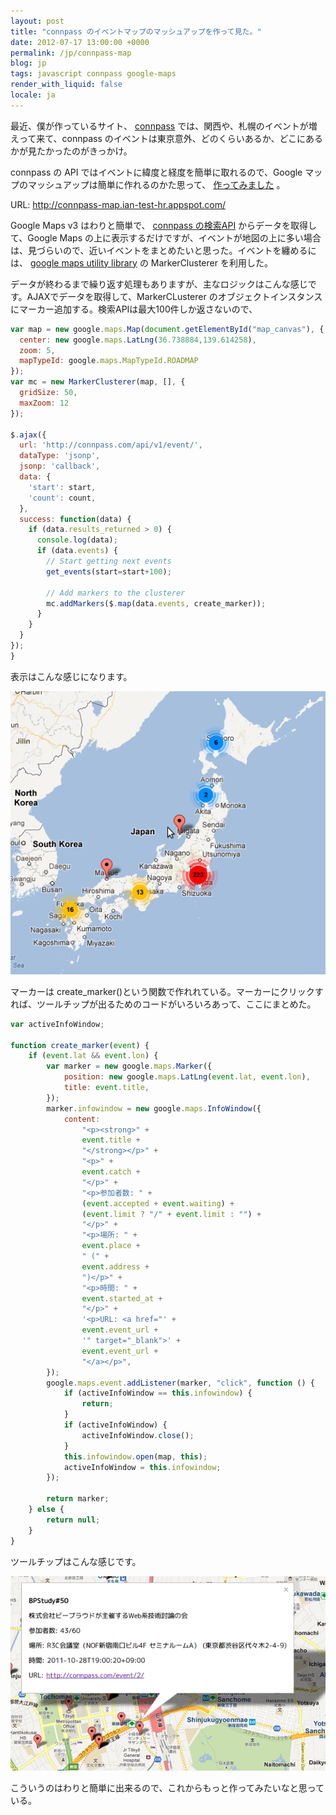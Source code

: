 ```yaml
---
layout: post
title: "connpass のイベントマップのマッシュアップを作って見た。"
date: 2012-07-17 13:00:00 +0000
permalink: /jp/connpass-map
blog: jp
tags: javascript connpass google-maps
render_with_liquid: false
locale: ja
---
```


最近、僕が作っているサイト、 [connpass](http://connpass.com/)
では、関西や、札幌のイベントが増えって来て、connpass
のイベントは東京意外、どのくらいあるか、どこにあるかが見たかったのがきっかけ。

connpass の API ではイベントに緯度と経度を簡単に取れるので、Google マップのマッシュアップは簡単に作れるのかた思って、
[作ってみました](http://connpass-map.ian-test-hr.appspot.com/) 。

URL: <http://connpass-map.ian-test-hr.appspot.com/>

Google Maps v3 はわりと簡単で、 [connpass
の検索API](http://connpass.com/about/api/) からデータを取得して、Google Maps
の上に表示するだけですが、イベントが地図の上に多い場合は、見づらいので、近いイベントをまとめたいと思った。イベントを纏めるには、
[google maps utility
library](https://code.google.com/p/google-maps-utility-library-v3/) の
MarkerClusterer を利用した。

データが終わるまで繰り返す処理もありますが、主なロジックはこんな感じです。AJAXでデータを取得して、MarkerCLusterer
のオブジェクトインスタンスにマーカー追加する。検索APIは最大100件しか返さないので、

```javascript
var map = new google.maps.Map(document.getElementById("map_canvas"), {
  center: new google.maps.LatLng(36.738884,139.614258),
  zoom: 5,
  mapTypeId: google.maps.MapTypeId.ROADMAP
});
var mc = new MarkerClusterer(map, [], {
  gridSize: 50,
  maxZoom: 12
});

$.ajax({
  url: 'http://connpass.com/api/v1/event/',
  dataType: 'jsonp',
  jsonp: 'callback',
  data: {
    'start': start,
    'count': count,
  },
  success: function(data) {
    if (data.results_returned > 0) {
      console.log(data);
      if (data.events) {
        // Start getting next events
        get_events(start=start+100);

        // Add markers to the clusterer
        mc.addMarkers($.map(data.events, create_marker));
      }
    }
  }
});
}
```

表示はこんな感じになります。

![image](/assets/images/680/connpass_map_big.png)

マーカーは
create_marker()という関数で作れれている。マーカーにクリックすれば、ツールチップが出るためのコードがいろいろあって、ここにまとめた。

```javascript
var activeInfoWindow;

function create_marker(event) {
    if (event.lat && event.lon) {
        var marker = new google.maps.Marker({
            position: new google.maps.LatLng(event.lat, event.lon),
            title: event.title,
        });
        marker.infowindow = new google.maps.InfoWindow({
            content:
                "<p><strong>" +
                event.title +
                "</strong></p>" +
                "<p>" +
                event.catch +
                "</p>" +
                "<p>参加者数: " +
                (event.accepted + event.waiting) +
                (event.limit ? "/" + event.limit : "") +
                "</p>" +
                "<p>場所: " +
                event.place +
                " (" +
                event.address +
                ")</p>" +
                "<p>時間: " +
                event.started_at +
                "</p>" +
                '<p>URL: <a href="' +
                event.event_url +
                '" target="_blank">' +
                event.event_url +
                "</a></p>",
        });
        google.maps.event.addListener(marker, "click", function () {
            if (activeInfoWindow == this.infowindow) {
                return;
            }
            if (activeInfoWindow) {
                activeInfoWindow.close();
            }
            this.infowindow.open(map, this);
            activeInfoWindow = this.infowindow;
        });

        return marker;
    } else {
        return null;
    }
}
```

ツールチップはこんな感じです。

![image](/assets/images/680/connpass_map_tooltip_big.png)

こういうのはわりと簡単に出来るので、これからもっと作ってみたいなと思っている。
